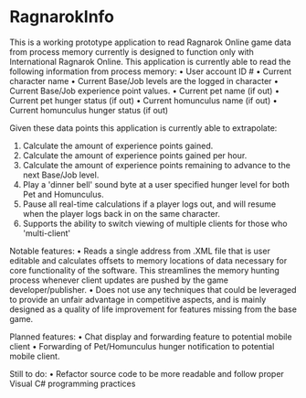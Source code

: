 # RagnarokInfo
This is a working prototype application to read Ragnarok Online game data from process memory currently is designed to function only with International Ragnarok Online.
This application is currently able to read the following information from process memory:
  • User account ID #
  • Current character name
  • Current Base/Job levels are the logged in character
  • Current Base/Job experience point values.
  • Current pet name (if out)
  • Current pet hunger status (if out)
  • Current homunculus name (if out)
  • Current homunculus hunger status (if out)

Given these data points this application is currently able to extrapolate:
  1. Calculate the amount of experience points gained.
  2. Calculate the amount of experience points gained per hour.
  3. Calculate the amount of experience points remaining to advance to the next Base/Job level.
  4. Play a 'dinner bell' sound byte at a user specified hunger level for both Pet and Homunculus.
  5. Pause all real-time calculations if a player logs out, and will resume when the player logs back in on the same character.
  6. Supports the ability to switch viewing of multiple clients for those who 'multi-client'
  
Notable features:
  • Reads a single address from .XML file that is user editable and calculates offsets to memory locations of data necessary for core functionality of the software. This streamlines the memory hunting process whenever client updates are pushed by the game developer/publisher.
  • Does not use any techniques that could be leveraged to provide an unfair advantage in competitive aspects, and is mainly designed as a quality of life improvement for features missing from the base game.
  
Planned features:
  • Chat display and forwarding feature to potential mobile client
  • Forwarding of Pet/Homunculus hunger notification to potential mobile client.

Still to do:
  • Refactor source code to be more readable and follow proper Visual C# programming practices
